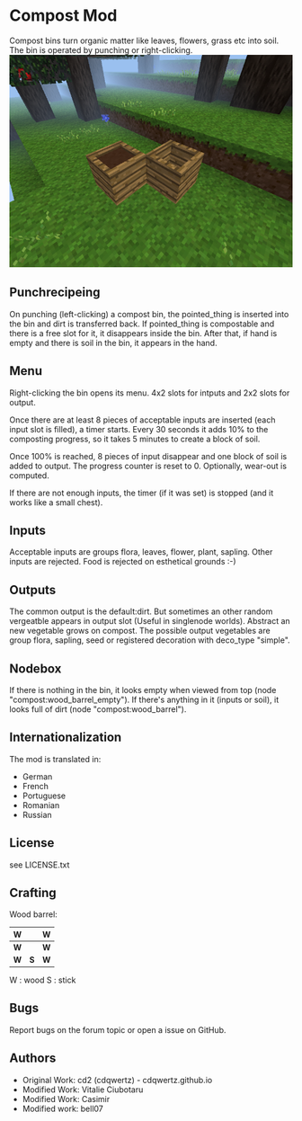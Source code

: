 # Compost Mod

Compost bins turn organic matter like leaves, flowers, grass etc into soil. The
bin is operated by punching or right-clicking.
![Screenshot](screenshot.png)

## Punchrecipeing

On punching (left-clicking) a compost bin, the pointed_thing is inserted into
the bin and dirt is transferred back. If pointed_thing is compostable and there
is a free slot for it, it disappears inside the bin. After that, if hand is
empty and there is soil in the bin, it appears in the hand.

## Menu

Right-clicking the bin opens its menu. 4x2 slots for intputs 
and 2x2 slots for output.

Once there are at least 8 pieces of acceptable inputs are inserted (each input slot is filled),
a timer starts. Every 30 seconds it adds 10% to the composting progress, so
it takes 5 minutes to create a block of soil.

Once 100% is reached, 8 pieces of input disappear and one block of soil is
added to output. The progress counter is reset to 0. Optionally, wear-out is
computed.

If there are not enough inputs, the timer (if it was set) is stopped (and it
works like a small chest).

## Inputs

Acceptable inputs are groups flora, leaves, flower, plant, sapling. Other
inputs are rejected. Food is rejected on esthetical grounds :-)

## Outputs

The common output is the default:dirt.
But sometimes an other random vergeatble appears in output slot (Useful in singlenode worlds).
Abstract an new vegetable grows on compost. The possible output vegetables are group
flora, sapling, seed or registered decoration with deco_type "simple".

## Nodebox

If there is nothing in the bin, it looks empty when viewed from top (node
"compost:wood_barrel_empty"). If there's anything in it (inputs or soil), it
looks full of dirt (node "compost:wood_barrel").

## Internationalization

The mod is translated in:
* German
* French
* Portuguese
* Romanian
* Russian

## License

see LICENSE.txt

## Crafting

Wood barrel:

| **W** |       | **W** |
|-------|-------|-------|
| **W** |       | **W** |
| **W** | **S** | **W** |

W : wood
S : stick

## Bugs

Report bugs on the forum topic or open a issue on GitHub.

## Authors

* Original Work: cd2 (cdqwertz) - cdqwertz.github.io
* Modified Work: Vitalie Ciubotaru <vitalie at ciubotaru dot tk>
* Modified Work: Casimir
* Modified work: bell07
